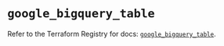 # `google_bigquery_table`

Refer to the Terraform Registry for docs: [`google_bigquery_table`](https://registry.terraform.io/providers/hashicorp/google/5.24.0/docs/resources/bigquery_table).
